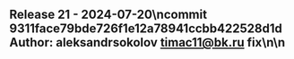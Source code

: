 ## Release 21 - 2024-07-20\ncommit 9311face79bde726f1e12a78941ccbb422528d1d Author: aleksandrsokolov <timac11@bk.ru> fix\n\n
